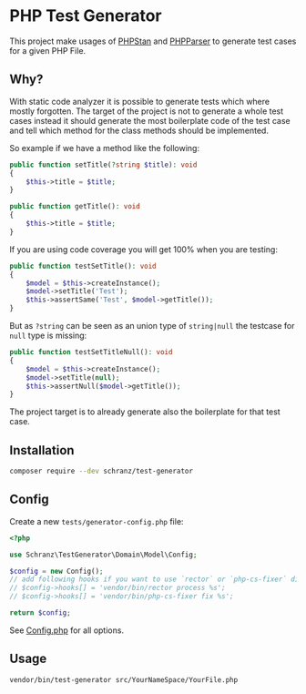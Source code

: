 # PHP Test Generator

This project make usages of [PHPStan](https://github.com/phpstan/phpstan) and [PHPParser](https://github.com/nikic/PHP-Parser)
to generate test cases for a given PHP File.

## Why?

With static code analyzer it is possible to generate tests which where mostly forgotten. The target of the project
is not to generate a whole test cases instead it should generate the most boilerplate code of the test case and tell
which method for the class methods should be implemented.

So example if we have a method like the following:

```php
public function setTitle(?string $title): void
{
    $this->title = $title;
}

public function getTitle(): void
{
    $this->title = $title;
}
```

If you are using code coverage you will get 100% when you are testing:

```php
public function testSetTitle(): void
{
    $model = $this->createInstance();
    $model->setTitle('Test');
    $this->assertSame('Test', $model->getTitle());
}
```

But as `?string` can be seen as an union type of `string|null` the testcase for `null` type is missing:

```php
public function testSetTitleNull(): void
{
    $model = $this->createInstance();
    $model->setTitle(null);
    $this->assertNull($model->getTitle());
}
```

The project target is to already generate also the boilerplate for that test case.

## Installation

```bash
composer require --dev schranz/test-generator
```

## Config

Create a new `tests/generator-config.php` file:

```php
<?php

use Schranz\TestGenerator\Domain\Model\Config;

$config = new Config();
// add following hooks if you want to use `rector` or `php-cs-fixer` directly on the created test files
// $config->hooks[] = 'vendor/bin/rector process %s';
// $config->hooks[] = 'vendor/bin/php-cs-fixer fix %s';

return $config;
```

See [Config.php](src/Domain/Model/Config.php)  for all options.

## Usage

```bash
vendor/bin/test-generator src/YourNameSpace/YourFile.php
```
